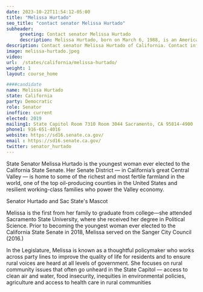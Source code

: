 ```yaml
---
date: 2023-10-22T11:54:12-05:00
title: "Melissa Hurtado"
seo_title: "contact senator Melissa Hurtado"
subheader:
     greeting: Contact senator Melissa Hurtado
     description: Melissa Hurtado, born on March 6, 1988, is an American politician serving in the California State Senate. As a Democrat, she represents the 16th Senate District, covering Bakersfield, Kings County, and portions of Tulare County.
description: Contact senator Melissa Hurtado of California. Contact information for Melissa Hurtado includes email address, phone number, and mailing address.
image: melissa-hurtado.jpeg
video:
url:  /states/california/melissa-hurtado/
weight: 1
layout: course_home

####candidate
name: Melissa Hurtado
state: California
party: Democratic
role: Senator
inoffice: current
elected: 2019
mailing1: State Capitol Room 7310 Room 3044 Sacramento, CA 95814-4900
phone1: 916-651-4016
website: https://sd16.senate.ca.gov/
email : https://sd16.senate.ca.gov/
twitter: senator_hurtado
---
```


State Senator Melissa Hurtado is the youngest woman ever elected to the California State Senate. Her Senate District — in California’s great Central Valley — is home to some of the richest and most fertile farmland in the world, one of the top oil-producing counties in the United States and resilient working-class families who power the Valley economy.

Senator Hurtado and Sac State's Mascot

Melissa is the first from her family to graduate from college—she attended Sacramento State University, where she received her degree in Political Science. Prior to becoming the youngest woman ever elected to the California State Senate in 2018, Melissa served on the Sanger City Council (2016.)

In the Legislature, Melissa is known as a thoughtful policymaker who works across party lines to improve the quality of life for residents and to ensure rural voices are heard at all levels of government. She focuses on rural community issues that often go unheard in the State Capitol — access to clean air and water, food insecurity, inequities in environmental policies, agriculture and access to health care in rural communities
